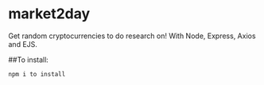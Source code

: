 # market2day
Get random cryptocurrencies to do research on!
With Node, Express, Axios and EJS.

##To install:

```sh
npm i to install
```